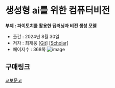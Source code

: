 # 생성형 ai를 위한 컴퓨터비전

**부제 : 파이토치를 활용한 딥러닝과 비전 생성 모델**

* 출간 : 2024년 8월 30일
* 저자 : 최재웅 [[Git]](https://github.com/jaewoong1) [[Scholar]](https://scholar.google.com/citations?user=cLyUoKYAAAAJ&hl=ko)
* 페이지수 : 368쪽
![image](https://github.com/user-attachments/assets/fb1cc3d7-9b57-433d-a7d3-7e9d780c2fd4)
## 구매링크
[교보문고](https://product.kyobobook.co.kr/detail/S000214125557)
